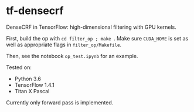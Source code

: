# tf-densecrf

DenseCRF in TensorFlow: high-dimensional filtering with GPU kernels.

First, build the op with `cd filter_op ; make `.
Make sure `CUDA_HOME` is set as well as appropriate flags in `filter_op/Makefile`.

Then, see the notebook `op_test.ipynb` for an example.

Tested on:
- Python 3.6
- TensorFlow 1.4.1
- Titan X Pascal

Currently only forward pass is implemented.
